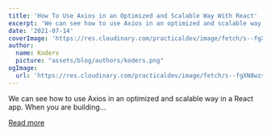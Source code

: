 ```yaml
---
title: 'How To Use Axios in an Optimized and Scalable Way With React'
excerpt: 'We can see how to use Axios in an optimized and scalable way in a React app.  When you are building...'
date: '2021-07-14'
coverImage: 'https://res.cloudinary.com/practicaldev/image/fetch/s--fgXN8wzs--/c_imagga_scale,f_auto,fl_progressive,h_420,q_auto,w_1000/https://dev-to-uploads.s3.amazonaws.com/uploads/articles/oegb9m6v0fnemnvtt4d5.png'
author:
  name: Koders
  picture: "assets/blog/authors/koders.png"
ogImage:
  url: 'https://res.cloudinary.com/practicaldev/image/fetch/s--fgXN8wzs--/c_imagga_scale,f_auto,fl_progressive,h_420,q_auto,w_1000/https://dev-to-uploads.s3.amazonaws.com/uploads/articles/oegb9m6v0fnemnvtt4d5.png'
---
```


We can see how to use Axios in an optimized and scalable way in a React app.  When you are building...

[Read more](https://dev.to/nilanth/how-to-use-axios-in-an-optimized-and-scalable-way-with-react-518n)
